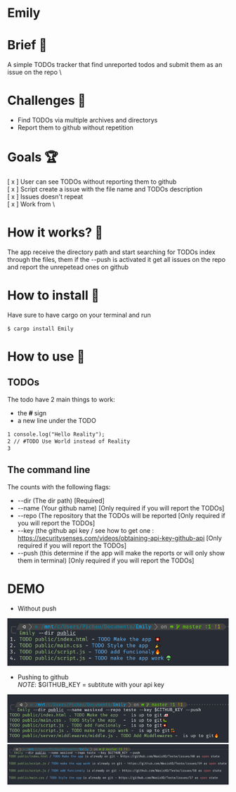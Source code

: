 # Emily 


# Brief 📖
A simple TODOs tracker that find unreported todos and submit them as an issue on the repo
\
# Challenges 🐢
- Find TODOs via multiple archives and directorys
- Report them to github without repetition

# Goals 🏆
[ x ] User can see TODOs without reporting them to github\
[ x ] Script create a issue with the file name and TODOs description\
[ x ] Issues doesn't repeat\
[ x ] Work from 
\
# How it works? 💼
The app receive the directory path and start searching for TODOs index through the files, them if the --push is activated it get all issues on the repo and report the unrepetead ones on github

# How to install 🚀
Have sure to have cargo on your terminal and run 

```
$ cargo install Emily
```

# How to use :construction_worker:
## TODOs
The todo have 2 main things to work: 
- the <strong> # </strong> sign
- a new line under the TODO 

```JS
1 console.log("Hello Reality");
2 // #TODO Use World instead of Reality
3  
```
## The command line
The counts with the following flags:
- --dir (The dir path) [Required]
- --name (Your github name) [Only required if you will report the TODOs]
- --repo (The repository that the TODOs will be reported [Only required if you will report the TODOs]
- --key (the github api key / see how to get one : https://securitysenses.com/videos/obtaining-api-key-github-api [Only required if you will report the TODOs]
- --push (this determine if the app will make the reports or will only show them in terminal) [Only required if you will report the TODOs]


# DEMO
- Without push
<img src="https://github.com/WasixXD/Emily/blob/master/Emily1.png?raw=true">

- Pushing to github <br>
*NOTE*: $GITHUB_KEY = subtitute with your api key
<img src="https://github.com/WasixXD/Emily/blob/master/Emily2.png?raw=true">

<img src="https://github.com/WasixXD/Emily/blob/master/Emily3.png?raw=true">


